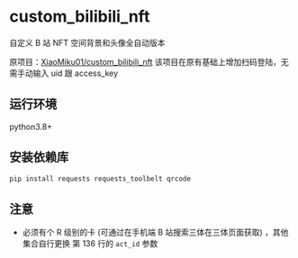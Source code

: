 # custom_bilibili_nft

自定义 B 站 NFT 空间背景和头像全自动版本

原项目：[XiaoMiku01/custom_bilibili_nft](https://github.com/XiaoMiku01/custom_bilibili_nft)
该项目在原有基础上增加扫码登陆，无需手动输入 uid 跟 access_key

## 运行环境

python3.8+

## 安装依赖库

```bash
pip install requests requests_toolbelt qrcode
```
## 注意

-   必须有个 R 级别的卡 (可通过在手机端 B 站搜索三体在三体页面获取) ，其他集合自行更换 第 136 行的 `act_id` 参数
